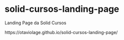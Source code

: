 # solid-cursos-landing-page
Landing Page da Solid Cursos
<p>
https://otaviolage.github.io/solid-cursos-landing-page/
